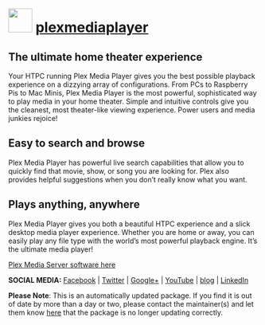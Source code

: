 ﻿# <img src="https://cdn.jsdelivr.net/gh/mkevenaar/chocolatey-packages@866115c69165780d9fab3d896a8f66c98a92fd32/icons/plexmediaplayer.png" width="48" height="48"/> [plexmediaplayer](https://community.chocolatey.org/packages/plexmediaplayer)

## The ultimate home theater experience

Your HTPC running Plex Media Player gives you the best possible playback experience on a dizzying array of configurations. From PCs to Raspberry Pis to Mac Minis, Plex Media Player is the most powerful, sophisticated way to play media in your home theater. Simple and intuitive controls give you the cleanest, most theater-like viewing experience. Power users and media junkies rejoice!

## Easy to search and browse

Plex Media Player has powerful live search capabilities that allow you to quickly find that movie, show, or song you are looking for. Plex also provides helpful suggestions when you don’t really know what you want.

## Plays anything, anywhere

Plex Media Player gives you both a beautiful HTPC experience and a slick desktop media player experience. Whether you are home or away, you can easily play any file type with the world’s most powerful playback engine. It’s the ultimate media player!

[Plex Media Server software here](https://community.chocolatey.org/packages/plexmediaserver)

**SOCIAL MEDIA:**
[Facebook](https://www.facebook.com/plexapp) | [Twitter](https://twitter.com/plex) | [Google+](https://plus.google.com/+plex) | [YouTube](https://www.youtube.com/user/plextvapp) | [blog](https://www.plex.tv/blog/) | [LinkedIn](https://www.linkedin.com/company/1175144/)

**Please Note**: This is an automatically updated package. If you find it is
out of date by more than a day or two, please contact the maintainer(s) and
let them know [here](https://github.com/mkevenaar/chocolatey-packages/issues) that the package is no longer updating correctly.
